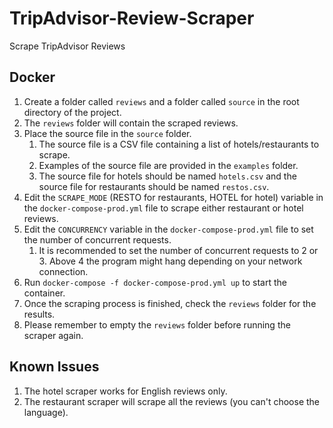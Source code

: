# TripAdvisor-Review-Scraper
Scrape TripAdvisor Reviews

## Docker
1. Create a folder called `reviews` and a folder called `source` in the root directory of the project.
2. The `reviews` folder will contain the scraped reviews.
3. Place the source file in the `source` folder.
   1. The source file is a CSV file containing a list of hotels/restaurants to scrape.
   2. Examples of the source file are provided in the `examples` folder.
   3. The source file for hotels should be named `hotels.csv` and the source file for restaurants should be named `restos.csv`.
4. Edit the `SCRAPE_MODE` (RESTO for restaurants, HOTEL for hotel) variable in the `docker-compose-prod.yml` file to scrape either restaurant or hotel reviews.
5. Edit the `CONCURRENCY` variable in the `docker-compose-prod.yml` file to set the number of concurrent requests.
   1. It is recommended to set the number of concurrent requests to 2 or 3. Above 4 the program might hang depending on your network connection.
6. Run `docker-compose -f docker-compose-prod.yml up` to start the container.
7. Once the scraping process is finished, check the `reviews` folder for the results.
8. Please remember to empty the `reviews` folder before running the scraper again.

## Known Issues
1. The hotel scraper works for English reviews only.
2. The restaurant scraper will scrape all the reviews (you can't choose the language).